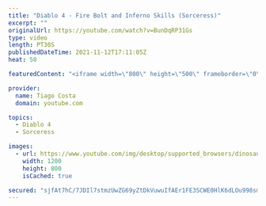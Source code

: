 ```yaml
---
title: "Diablo 4 - Fire Bolt and Inferno Skills (Sorceress)"
excerpt: ""
originalUrl: https://youtube.com/watch?v=BunDqRP31Gs
type: video
length: PT30S
publishedDateTime: 2021-11-12T17:11:05Z
heat: 50

featuredContent: "<iframe width=\"800\" height=\"500\" frameborder=\"0\" src=\"https://www.youtube.com/embed/BunDqRP31Gs\" allow=\"accelerometer; autoplay; encrypted-media; gyroscope; picture-in-picture\" allowfullscreen></iframe>"

provider:
  name: Tiago Costa
  domain: youtube.com

topics:
  - Diablo 4
  - Sorceress

images:
  - url: https://www.youtube.com/img/desktop/supported_browsers/dinosaur.png
    width: 1200
    height: 800
    isCached: true

secured: "sjfAt7hC/7JDIl7stmzUwZG69yZtDkVuwuIfAEr1FE3SCWE0HlK6dLOu998smXji/MRxQXsyfDb8ut/PmNHNJdpr1Shf3lMgaHAOzSLhRyhv05wfBXet3o45JIE8nsVHxx0o7jqXT1bNANtfzvablIliDTxnCdTv1reu8fUkMo/roDI0hP55Tn/QJ+LQ0Ia9cQjHeRIPMdzwtnuuwElvo0FIiwpEBn/wfMO8Y51inKeefcKC5c5mS5xyeWUCIY7pIiOuNThpdRzQ4710O/riWE5CWk6v2lcr37/iu/tFF62PtR/9JAwjoWpHGry401mGU78s2TKW0ckXiufDyDNS6A3T/IENZccnfedvYOjcdnN+7ASgNlce+run76r666Er8iM+2kpaX+6KJcQ3DKPAAfArj4CmLJIotxJRQjx1SPI=;wc5RatRHkYFPrOv7zXS8Ag=="
---
```


